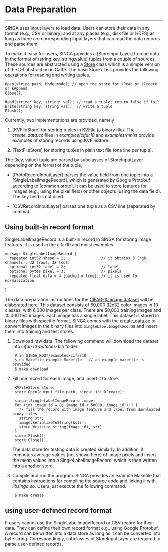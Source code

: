 # Data Preparation

---

SINGA uses input layers to load data.
Users can store their data in any format (e.g., CSV or binary) and at any places
(e.g., disk file or HDFS) as long as there are corresponding input layers that
can read the data records and parse them.

To make it easy for users, SINGA provides a [StoreInputLayer] to read data
in the format of (string:key, string:value) tuples from a couple of sources.
These sources are abstracted using a [Store]() class which is a simple version of
the DB abstraction in Caffe. The base Store class provides the following operations
for reading and writing tuples,

    Open(string path, Mode mode); // open the store for kRead or kCreate or kAppend
    Close();

    Read(string* key, string* val); // read a tuple; return false if fail
    Write(string key, string val);  // write a tuple
    Flush();

Currently, two implementations are provided, namely

1. [KVFileStore] for storing tuples in [KVFile]() (a binary file).
The *create_data.cc* files in *examples/cifar10* and *examples/mnist* provide
examples of storing records using KVFileStore.

2. [TextFileStore] for storing tuples in plain text file (one line per tuple).

The (key, value) tuple are parsed by subclasses of StoreInputLayer depending on the
format of the tuple,

* [ProtoRecordInputLayer] parses the value field from one
tuple into a [SingleLabelImageRecord], which is generated by Google Protobuf according
to [common.proto]. It can be used to store features for images (e.g., using the pixel field)
or other objects (using the data field). The key field is not used.

* [CSVRecordInputLayer] parses one tuple as a CSV line (separated by comma).


## Using built-in record format

SingleLabelImageRecord is a built-in record in SINGA for storing image features.
It is used in the cifar10 and mnist examples.

    message SingleLabelImageRecord {
      repeated int32 shape = 1;                // it obtains 3 (rgb channels), 32 (row), 32 (col)
      optional int32 label = 2;                // label
      optional bytes pixel = 3;                // pixels
      repeated float data = 4 [packed = true]; // it is used for normalization
   }

The data preparation instructions for the [CIFAR-10 image dataset](http://www.cs.toronto.edu/~kriz/cifar.html)
will be elaborated here. This dataset consists of 60,000 32x32 color images in 10 classes, with 6,000 images per class.
There are 50,000 training images and 10,000 test images.
Each image has a single label. This dataset is stored in binary files with specific format.
SINGA comes with the [create_data.cc](https://github.com/apache/incubator-singa/blob/master/examples/cifar10/create_data.cc)
to convert images in the binary files into `SingleLabelImageRecord`s and insert them into training and test stores.

1. Download raw data. The following command will download the dataset into *cifar-10-batches-bin* folder.

        # in SINGA_ROOT/examples/cifar10
        $ cp Makefile.example Makefile   // an example makefile is provided
        $ make download

2. Fill one record for each image, and insert it to store.

        KVFileStore store;
        store.Open(output_file_path, singa::io::kCreate);

        singa::SingleLabelImageRecord image;
        for (int image_id = 0; image_id < 50000; image_id ++) {
          // fill the record with image feature and label from downloaded binay files
          string str;
          image.SerializeToString(&str);
          store.Write(to_string(image_id), str);
        }
        store.Flush();
        store.Close();

    The data store for testing data is created similarly.
    In addition, it computes average values (not shown here) of image pixels and
    insert the mean values into a SingleLabelImageRecord, which is then written
    into a another store.

3. Compile and run the program. SINGA provides an example Makefile that contains instructions
    for compiling the source code and linking it with *libsinga.so*. Users just execute the following command.

        $ make create

## using user-defined record format

If users cannot use the SingleLabelImageRecord or CSV record for their data.
They can define their own record format e.g., using Google Protobuf.
A record can be written into a data store as long as it can be converted
into byte string. Correspondingly, subclasses of StoreInputLayer are required to
parse user-defined records.
